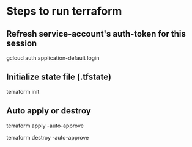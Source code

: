 # Steps to run terraform

## Refresh service-account's auth-token for this session

gcloud auth application-default login

## Initialize state file (.tfstate)

terraform init

## Auto apply or destroy

terraform apply -auto-approve

terraform destroy -auto-approve
